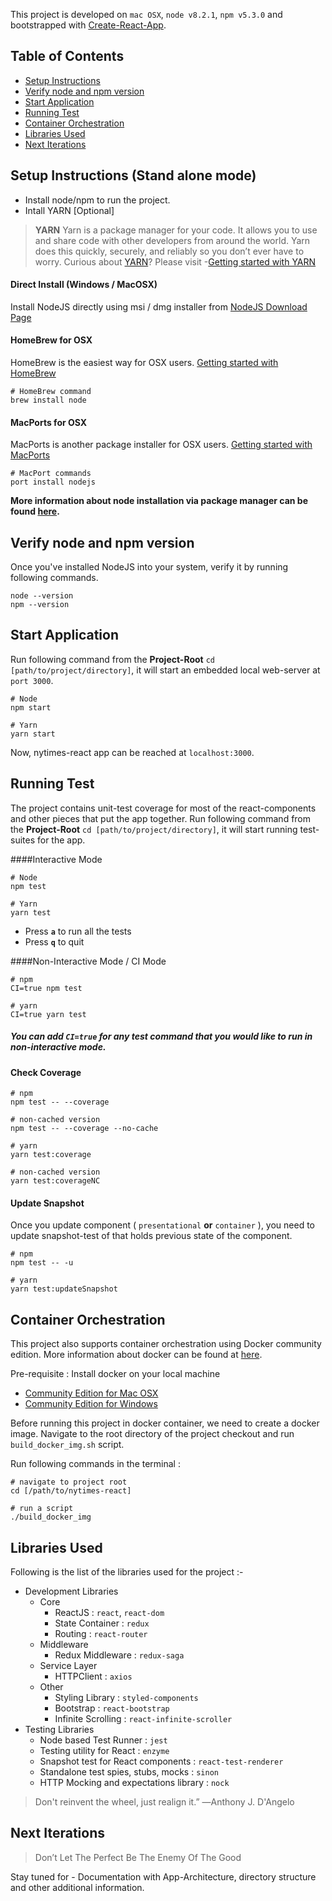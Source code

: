 This project is developed on `mac OSX`, `node v8.2.1`, `npm v5.3.0` and bootstrapped with [Create-React-App](https://github.com/facebookincubator/create-react-app).

## Table of Contents

- [Setup Instructions](#setup-instructions-stand-alone-mode)
- [Verify node and npm version](#verify-node-and-npm-version)
- [Start Application](#start-application)
- [Running Test](#running-test)
- [Container Orchestration](#container-orchestration)
- [Libraries Used](#libraries-used)
- [Next Iterations](#next-iterations)

## Setup Instructions (Stand alone mode)
- Install node/npm to run the project.
- Intall YARN [Optional] 
> **YARN** Yarn is a package manager for your code. It allows you to use and share code with other developers from around the world. Yarn does this quickly, securely, and reliably so you don’t ever have to worry.
> Curious about [YARN](https://yarnpkg.com/en/)? 
> Please visit -[Getting started with YARN](https://yarnpkg.com/en/docs/getting-started)

#### Direct Install (Windows / MacOSX)
Install NodeJS directly using msi / dmg installer from [NodeJS Download Page](https://nodejs.org/en/download/)

#### HomeBrew for OSX
HomeBrew is the easiest way for OSX users. [Getting started with HomeBrew](https://brew.sh/)
```
# HomeBrew command
brew install node
``` 
#### MacPorts for OSX
MacPorts is another package installer for OSX users. [Getting started with MacPorts](https://www.macports.org/index.php)
```
# MacPort commands
port install nodejs 
``` 
**More information about node installation via package manager can be found [here](https://nodejs.org/en/download/package-manager/).**

## Verify node and npm version
Once you've installed NodeJS into your system, verify it by running following commands.
```
node --version
npm --version
```

## Start Application
Run following command from the **Project-Root** `cd [path/to/project/directory]`, it will start an embedded local web-server at `port 3000`.  
```
# Node
npm start
```
 
```
# Yarn
yarn start
```
Now, nytimes-react app can be reached at `localhost:3000`.  

## Running Test
The project contains unit-test coverage for most of the react-components and other pieces that put the app together.
Run following command from the **Project-Root** `cd [path/to/project/directory]`, it will start running test-suites for the app.

####Interactive Mode  
```
# Node
npm test
 
# Yarn
yarn test
```
- Press **`a`** to run all the tests
- Press **`q`** to quit

####Non-Interactive Mode / CI Mode
```
# npm
CI=true npm test
 
# yarn
CI=true yarn test
```
##### You can add **`CI=true`** for any test command that you would like to run in non-interactive mode. 

#### Check Coverage
```
# npm
npm test -- --coverage
 
# non-cached version
npm test -- --coverage --no-cache
``` 
```
# yarn
yarn test:coverage
 
# non-cached version
yarn test:coverageNC 
```

#### Update Snapshot
Once you update component ( `presentational` **or** `container` ), you need to update snapshot-test of that holds previous state of the component.
```
# npm
npm test -- -u
 
# yarn 
yarn test:updateSnapshot

```

## Container Orchestration
This project also supports container orchestration using Docker community edition. More information about docker can be found at [here](https://www.docker.com/what-docker#/developers).

Pre-requisite : Install docker on your local machine
- [Community Edition for Mac OSX ](https://store.docker.com/editions/community/docker-ce-desktop-mac)
- [Community Edition for Windows ](https://store.docker.com/editions/community/docker-ce-desktop-windows)

Before running this project in docker container, we need to create a docker image. 
Navigate to the root directory of the project checkout and run `build_docker_img.sh` script.

Run following commands in the terminal :
```
# navigate to project root
cd [/path/to/nytimes-react]
 
# run a script
./build_docker_img
```

## Libraries Used

Following is the list of the libraries used for the project :-
- Development Libraries 
    - Core 
        - ReactJS : `react`, `react-dom`
        - State Container : `redux`
        - Routing : `react-router`
    - Middleware
        - Redux Middleware : `redux-saga`
    - Service Layer
        - HTTPClient : `axios`
    - Other
        - Styling Library : `styled-components`
        - Bootstrap : `react-bootstrap`
        - Infinite Scrolling : `react-infinite-scroller`
- Testing Libraries
    - Node based Test Runner : `jest`
    - Testing utility for React : `enzyme`
    - Snapshot test for React components : `react-test-renderer`
    - Standalone test spies, stubs, mocks : `sinon`
    - HTTP Mocking and expectations library : `nock`
          
>  Don't reinvent the wheel, just realign it.”  ―Anthony J. D'Angelo


## Next Iterations
> Don’t Let The Perfect Be The Enemy Of The Good

Stay tuned for - Documentation with App-Architecture, directory structure and other additional information.
